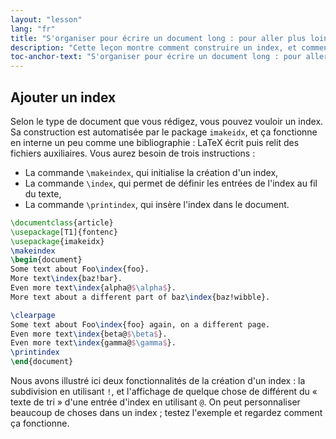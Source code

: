 ```yaml
---
layout: "lesson"
lang: "fr"
title: "S'organiser pour écrire un document long : pour aller plus loin"
description: "Cette leçon montre comment construire un index, et comment automatiser le processus avec le package imakeidx."
toc-anchor-text: "S'organiser pour écrire un document long : pour aller plus loin"
---
```


## Ajouter un index

Selon le type de document que vous rédigez, vous pouvez vouloir un index. Sa
construction est automatisée par le package `imakeidx`, et ça fonctionne en
interne un peu comme une bibliographie : LaTeX écrit puis relit des fichiers
auxiliaires. Vous aurez besoin de trois instructions :

- La commande `\makeindex`, qui initialise la création d'un index,
- La commande `\index`, qui permet de définir les entrées de l'index au fil du texte,
- La commande `\printindex`, qui insère l'index dans le document.

```latex
\documentclass{article}
\usepackage[T1]{fontenc}
\usepackage{imakeidx}
\makeindex
\begin{document}
Some text about Foo\index{foo}.
More text\index{baz!bar}.
Even more text\index{alpha@$\alpha$}.
More text about a different part of baz\index{baz!wibble}.

\clearpage
Some text about Foo\index{foo} again, on a different page.
Even more text\index{beta@$\beta$}.
Even more text\index{gamma@$\gamma$}.
\printindex
\end{document}
```

Nous avons illustré ici deux fonctionnalités de la création d'un index : la
subdivision en utilisant `!`, et l'affichage de quelque chose de différent du
« texte de tri » d'une entrée d'index en utilisant `@`. On peut personnaliser
beaucoup de choses dans un index ; testez l'exemple et regardez comment ça
fonctionne.
